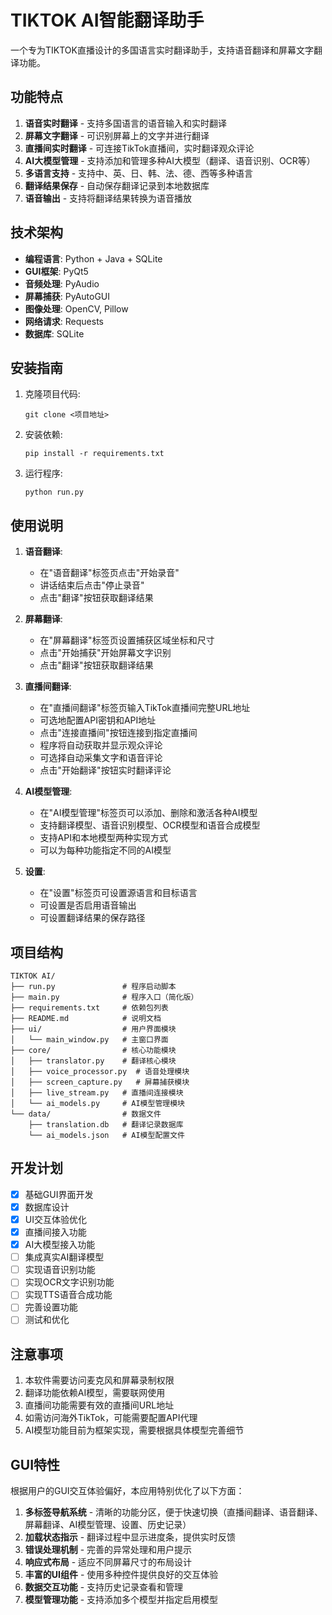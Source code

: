 # TIKTOK AI智能翻译助手

一个专为TIKTOK直播设计的多国语言实时翻译助手，支持语音翻译和屏幕文字翻译功能。

## 功能特点

1. **语音实时翻译** - 支持多国语言的语音输入和实时翻译
2. **屏幕文字翻译** - 可识别屏幕上的文字并进行翻译
3. **直播间实时翻译** - 可连接TikTok直播间，实时翻译观众评论
4. **AI大模型管理** - 支持添加和管理多种AI大模型（翻译、语音识别、OCR等）
5. **多语言支持** - 支持中、英、日、韩、法、德、西等多种语言
6. **翻译结果保存** - 自动保存翻译记录到本地数据库
7. **语音输出** - 支持将翻译结果转换为语音播放

## 技术架构

- **编程语言**: Python + Java + SQLite
- **GUI框架**: PyQt5
- **音频处理**: PyAudio
- **屏幕捕获**: PyAutoGUI
- **图像处理**: OpenCV, Pillow
- **网络请求**: Requests
- **数据库**: SQLite

## 安装指南

1. 克隆项目代码:
   ```
   git clone <项目地址>
   ```

2. 安装依赖:
   ```
   pip install -r requirements.txt
   ```

3. 运行程序:
   ```
   python run.py
   ```

## 使用说明

1. **语音翻译**:
   - 在"语音翻译"标签页点击"开始录音"
   - 讲话结束后点击"停止录音"
   - 点击"翻译"按钮获取翻译结果

2. **屏幕翻译**:
   - 在"屏幕翻译"标签页设置捕获区域坐标和尺寸
   - 点击"开始捕获"开始屏幕文字识别
   - 点击"翻译"按钮获取翻译结果

3. **直播间翻译**:
   - 在"直播间翻译"标签页输入TikTok直播间完整URL地址
   - 可选地配置API密钥和API地址
   - 点击"连接直播间"按钮连接到指定直播间
   - 程序将自动获取并显示观众评论
   - 可选择自动采集文字和语音评论
   - 点击"开始翻译"按钮实时翻译评论

4. **AI模型管理**:
   - 在"AI模型管理"标签页可以添加、删除和激活各种AI模型
   - 支持翻译模型、语音识别模型、OCR模型和语音合成模型
   - 支持API和本地模型两种实现方式
   - 可以为每种功能指定不同的AI模型

5. **设置**:
   - 在"设置"标签页可设置源语言和目标语言
   - 可设置是否启用语音输出
   - 可设置翻译结果的保存路径

## 项目结构

```
TIKTOK AI/
├── run.py               # 程序启动脚本
├── main.py              # 程序入口（简化版）
├── requirements.txt     # 依赖包列表
├── README.md            # 说明文档
├── ui/                  # 用户界面模块
│   └── main_window.py   # 主窗口界面
├── core/                # 核心功能模块
│   ├── translator.py    # 翻译核心模块
│   ├── voice_processor.py  # 语音处理模块
│   ├── screen_capture.py   # 屏幕捕获模块
│   ├── live_stream.py   # 直播间连接模块
│   └── ai_models.py     # AI模型管理模块
└── data/                # 数据文件
    ├── translation.db   # 翻译记录数据库
    └── ai_models.json   # AI模型配置文件
```

## 开发计划

- [x] 基础GUI界面开发
- [x] 数据库设计
- [x] UI交互体验优化
- [x] 直播间接入功能
- [x] AI大模型接入功能
- [ ] 集成真实AI翻译模型
- [ ] 实现语音识别功能
- [ ] 实现OCR文字识别功能
- [ ] 实现TTS语音合成功能
- [ ] 完善设置功能
- [ ] 测试和优化

## 注意事项

1. 本软件需要访问麦克风和屏幕录制权限
2. 翻译功能依赖AI模型，需要联网使用
3. 直播间功能需要有效的直播间URL地址
4. 如需访问海外TikTok，可能需要配置API代理
5. AI模型功能目前为框架实现，需要根据具体模型完善细节

## GUI特性

根据用户的GUI交互体验偏好，本应用特别优化了以下方面：

1. **多标签导航系统** - 清晰的功能分区，便于快速切换（直播间翻译、语音翻译、屏幕翻译、AI模型管理、设置、历史记录）
2. **加载状态指示** - 翻译过程中显示进度条，提供实时反馈
3. **错误处理机制** - 完善的异常处理和用户提示
4. **响应式布局** - 适应不同屏幕尺寸的布局设计
5. **丰富的UI组件** - 使用多种控件提供良好的交互体验
6. **数据交互功能** - 支持历史记录查看和管理
7. **模型管理功能** - 支持添加多个模型并指定启用模型